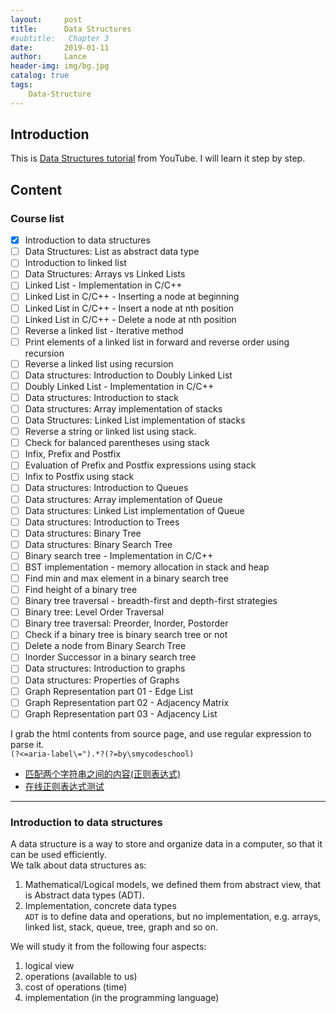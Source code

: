 ```yaml
---
layout:     post
title:      Data Structures
#subtitle:   Chapter 3
date:       2019-01-11
author:     Lance
header-img: img/bg.jpg
catalog: true
tags:
    Data-Structure
---
```


## Introduction  
This is [Data Structures tutorial](https://www.youtube.com/playlist?list=PL2_aWCzGMAwI3W_JlcBbtYTwiQSsOTa6P) from YouTube. I will learn it step by step. 
## Content  
### Course list  
- [x] Introduction to data structures
- [ ] Data Structures: List as abstract data type 
- [ ] Introduction to linked list 
- [ ] Data Structures: Arrays vs Linked Lists 
- [ ] Linked List - Implementation in C/C++ 
- [ ] Linked List in C/C++ - Inserting a node at beginning 
- [ ] Linked List in C/C++ - Insert a node at nth position 
- [ ] Linked List in C/C++ - Delete a node at nth position 
- [ ] Reverse a linked list - Iterative method 
- [ ] Print elements of a linked list in forward and reverse order using recursion 
- [ ] Reverse a linked list using recursion 
- [ ] Data structures: Introduction to Doubly Linked List 
- [ ] Doubly Linked List - Implementation in C/C++ 
- [ ] Data structures: Introduction to stack 
- [ ] Data structures: Array implementation of stacks 
- [ ] Data Structures: Linked List implementation of stacks 
- [ ] Reverse a string or linked list using stack. 
- [ ] Check for balanced parentheses using stack 
- [ ] Infix, Prefix and Postfix 
- [ ] Evaluation of Prefix and Postfix expressions using stack 
- [ ] Infix to Postfix using stack 
- [ ] Data structures: Introduction to Queues 
- [ ] Data structures: Array implementation of Queue 
- [ ] Data structures: Linked List implementation of Queue 
- [ ] Data structures: Introduction to Trees 
- [ ] Data structures: Binary Tree 
- [ ] Data structures: Binary Search Tree 
- [ ] Binary search tree - Implementation in C/C++ 
- [ ] BST implementation -  memory allocation in stack and heap 
- [ ] Find min and max element in a binary search tree 
- [ ] Find height of a binary tree 
- [ ] Binary tree traversal - breadth-first and depth-first strategies 
- [ ] Binary tree: Level Order Traversal 
- [ ] Binary tree traversal: Preorder, Inorder, Postorder 
- [ ] Check if a binary tree is binary search tree or not 
- [ ] Delete a node from Binary Search Tree 
- [ ] Inorder Successor in a binary search tree 
- [ ] Data structures: Introduction to graphs 
- [ ] Data structures: Properties of Graphs 
- [ ] Graph Representation part 01 - Edge List 
- [ ] Graph Representation part 02 - Adjacency Matrix 
- [ ] Graph Representation part 03 - Adjacency List   

I grab the html contents from source page, and use regular expression to parse it.   
`(?<=aria-label\=").*?(?=by\smycodeschool)`   

* [匹配两个字符串之间的内容(正则表达式)](https://my.oschina.net/u/588516/blog/1601122)  
* [在线正则表达式测试](http://tool.oschina.net/regex)  

***
### Introduction to data structures  
A data structure is a way to store and organize data in a computer, so that it can be used efficiently.  
We talk about data structures as:  
1. Mathematical/Logical models, we defined them from abstract view, that is Abstract data types (ADT).  
2. Implementation, concrete data types  
`ADT` is to define data and operations, but no implementation, e.g. arrays, linked list, stack, queue, tree, graph and so on. 

We will study it from the following four aspects: 
1. logical view  
2. operations (available to us)  
3. cost of operations (time)  
4. implementation (in the programming language)  